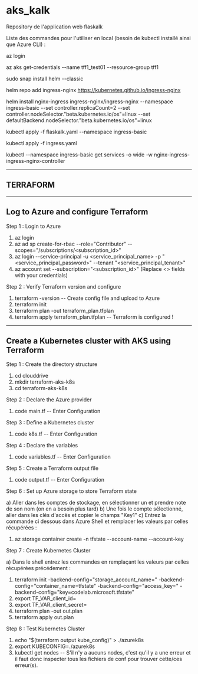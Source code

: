# aks_kalk
Repository de l'application web flaskalk


Liste des commandes pour l'utiliser en local (besoin de kubectl installé ainsi que Azure CLI) :

az login

az aks get-credentials --name tff1_test01 --resource-group tff1

sudo snap install helm --classic

helm repo add ingress-nginx https://kubernetes.github.io/ingress-nginx

helm install nginx-ingress ingress-nginx/ingress-nginx --namespace ingress-basic --set controller.replicaCount=2 --set controller.nodeSelector."beta\.kubernetes\.io/os"=linux --set defaultBackend.nodeSelector."beta\.kubernetes\.io/os"=linux

kubectl apply -f flaskalk.yaml --namespace ingress-basic

kubectl apply -f ingress.yaml

kubectl --namespace ingress-basic get services -o wide -w nginx-ingress-ingress-nginx-controller

---
TERRAFORM
---
---------------------------------------------
Log to Azure and configure Terraform
---------------------------------------------

Step 1 : Login to Azure

1. az login
2. az ad sp create-for-rbac --role="Contributor" --scopes="/subscriptions/<subscription_id>"
3. az login --service-principal -u <service_principal_name> -p "<service_principal_password>" --tenant "<service_principal_tenant>"
4. az account set --subscription="<subscription_id>"
(Replace <> fields with your credentials)

Step 2 : Verify Terraform version and configure

1. terraform -version
-- Create config file and upload to Azure
2. terraform init
3. terraform plan -out terraform_plan.tfplan
4. terraform apply terraform_plan.tfplan
-- Terraform is configured !

---------------------------------------------
Create a Kubernetes cluster with AKS using Terraform
---------------------------------------------

Step 1 : Create the directory structure

1. cd clouddrive
2. mkdir terraform-aks-k8s
3. cd terraform-aks-k8s

Step 2 : Declare the Azure provider

1. code main.tf
-- Enter Configuration

Step 3 : Define a Kubernetes cluster

1. code k8s.tf
-- Enter Configuration

Step 4 : Declare the variables

1. code variables.tf
-- Enter Configuration

Step 5 : Create a Terraform output file

1. code output.tf
-- Enter Configuration

Step 6 : Set up Azure storage to store Terraform state

a) Aller dans les comptes de stockage, en sélectionner un et prendre note de son nom (on en a besoin plus tard)
b) Une fois le compte sélectionné, aller dans les clés d'accès et copier le champs "Key1"
c) Entrez la commande ci dessous dans Azure Shell et remplacer les valeurs par celles récupérées :
1. az storage container create -n tfstate --account-name <YourAzureStorageAccountName> --account-key <YourAzureStorageAccountKey>

Step 7 : Create Kubernetes Cluster

a) Dans le shell entrez les commandes en remplaçant les valeurs par celles récupérées précédement : 
1. terraform init -backend-config="storage_account_name=<YourAzureStorageAccountName>" -backend-config="container_name=tfstate" -backend-config="access_key=<YourStorageAccountAccessKey>" -backend-config="key=codelab.microsoft.tfstate"
2. export TF_VAR_client_id=<service-principal-appid>
3. export TF_VAR_client_secret=<service-principal-password>
4. terraform plan -out out.plan
5. terraform apply out.plan

Step 8 : Test Kubernetes Cluster

1. echo "$(terraform output kube_config)" > ./azurek8s
2. export KUBECONFIG=./azurek8s
3. kubectl get nodes
-- S'il n'y a aucuns nodes, c'est qu'il y a une erreur et il faut donc inspecter tous les fichiers de conf pour trouver cette/ces erreur(s).



